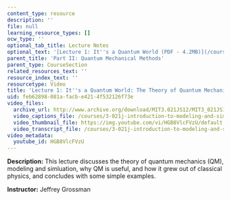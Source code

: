 ```yaml
---
content_type: resource
description: ''
file: null
learning_resource_types: []
ocw_type: ''
optional_tab_title: Lecture Notes
optional_text: '[Lecture 1: It''s a Quantum World (PDF - 4.2MB)](/courses/3-021j-introduction-to-modeling-and-simulation-spring-2012/resources/mit3_021js12_l1)'
parent_title: 'Part II: Quantum Mechanical Methods'
parent_type: CourseSection
related_resources_text: ''
resource_index_text: ''
resourcetype: Video
title: 'Lecture 1: It''s a Quantum World: The Theory of Quantum Mechanics'
uid: feb62898-081a-facb-e421-4f532126f73e
video_files:
  archive_url: http://www.archive.org/download/MIT3.021JS12/MIT3_021JS12_lec01_300k.mp4
  video_captions_file: /courses/3-021j-introduction-to-modeling-and-simulation-spring-2012/8ade9d9c86385b89b4b422d7946aa2f5_HGB8VlcFVzU.vtt
  video_thumbnail_file: https://img.youtube.com/vi/HGB8VlcFVzU/default.jpg
  video_transcript_file: /courses/3-021j-introduction-to-modeling-and-simulation-spring-2012/f06de36d1582f0ae3a8d7998e8813d8d_HGB8VlcFVzU.pdf
video_metadata:
  youtube_id: HGB8VlcFVzU
---
```


**Description:** This lecture discusses the theory of quantum mechanics (QM), modeling and simluation, why QM is useful, and how it grew out of classical physics, and concludes with some simple examples.

**Instructor:** Jeffrey Grossman